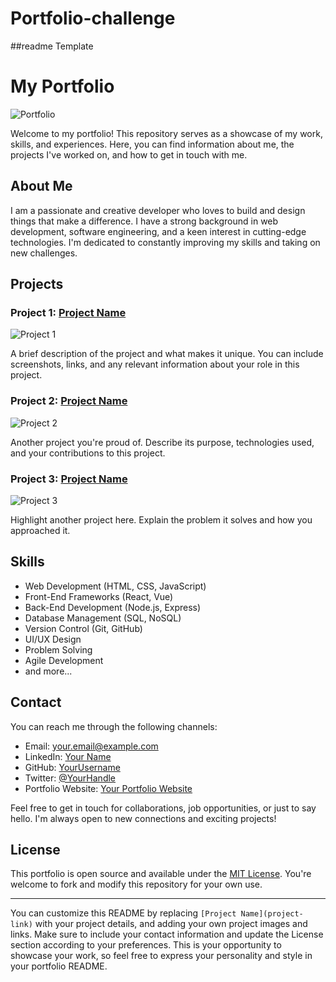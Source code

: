 ﻿# Portfolio-challenge

 ##readme Template
# My Portfolio

![Portfolio](https://github.com/yourusername/your-repo/raw/main/assets/portfolio-preview.png)

Welcome to my portfolio! This repository serves as a showcase of my work, skills, and experiences. Here, you can find information about me, the projects I've worked on, and how to get in touch with me.

## About Me

I am a passionate and creative developer who loves to build and design things that make a difference. I have a strong background in web development, software engineering, and a keen interest in cutting-edge technologies. I'm dedicated to constantly improving my skills and taking on new challenges.

## Projects

### Project 1: [Project Name](project-link)
![Project 1](https://github.com/yourusername/your-repo/raw/main/assets/project1-preview.png)

A brief description of the project and what makes it unique. You can include screenshots, links, and any relevant information about your role in this project.

### Project 2: [Project Name](project-link)
![Project 2](https://github.com/yourusername/your-repo/raw/main/assets/project2-preview.png)

Another project you're proud of. Describe its purpose, technologies used, and your contributions to this project.

### Project 3: [Project Name](project-link)
![Project 3](https://github.com/yourusername/your-repo/raw/main/assets/project3-preview.png)

Highlight another project here. Explain the problem it solves and how you approached it.

## Skills

- Web Development (HTML, CSS, JavaScript)
- Front-End Frameworks (React, Vue)
- Back-End Development (Node.js, Express)
- Database Management (SQL, NoSQL)
- Version Control (Git, GitHub)
- UI/UX Design
- Problem Solving
- Agile Development
- and more...

## Contact

You can reach me through the following channels:

- Email: [your.email@example.com](mailto:your.email@example.com)
- LinkedIn: [Your Name](https://www.linkedin.com/in/yourname/)
- GitHub: [YourUsername](https://github.com/yourusername)
- Twitter: [@YourHandle](https://twitter.com/yourhandle)
- Portfolio Website: [Your Portfolio Website](https://yourportfolio.com)

Feel free to get in touch for collaborations, job opportunities, or just to say hello. I'm always open to new connections and exciting projects!

## License

This portfolio is open source and available under the [MIT License](LICENSE.md). You're welcome to fork and modify this repository for your own use.

---

You can customize this README by replacing `[Project Name](project-link)` with your project details, and adding your own project images and links. Make sure to include your contact information and update the License section according to your preferences. This is your opportunity to showcase your work, so feel free to express your personality and style in your portfolio README.
